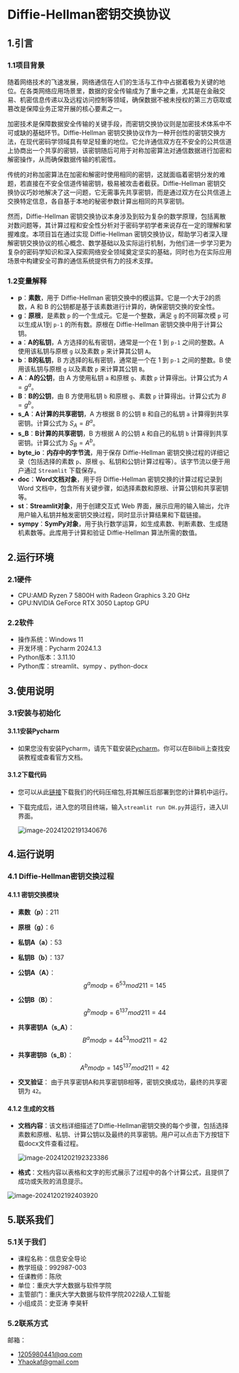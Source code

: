 # Diffie-Hellman密钥交换协议

## 1.引言

### 1.1项目背景

随着网络技术的飞速发展，网络通信在人们的生活与工作中占据着极为关键的地位。在各类网络应用场景里，数据的安全传输成为了重中之重，尤其是在金融交易、机密信息传递以及远程访问控制等领域，确保数据不被未授权的第三方窃取或篡改是保障业务正常开展的核心要素之一。

加密技术是保障数据安全传输的关键手段，而密钥交换协议则是加密技术体系中不可或缺的基础环节。Diffie-Hellman 密钥交换协议作为一种开创性的密钥交换方法，在现代密码学领域具有举足轻重的地位。它允许通信双方在不安全的公共信道上协商出一个共享的密钥，该密钥随后可用于对称加密算法对通信数据进行加密和解密操作，从而确保数据传输的机密性。

传统的对称加密算法在加密和解密时使用相同的密钥，这就面临着密钥分发的难题，若直接在不安全信道传输密钥，极易被攻击者截获。Diffie-Hellman 密钥交换协议巧妙地解决了这一问题，它无需事先共享密钥，而是通过双方在公共信道上交换特定信息，各自基于本地的秘密参数计算出相同的共享密钥。

然而，Diffie-Hellman 密钥交换协议本身涉及到较为复杂的数学原理，包括离散对数问题等，其计算过程和安全性分析对于密码学初学者来说存在一定的理解和掌握难度。本项目旨在通过实现 Diffie-Hellman 密钥交换协议，帮助学习者深入理解密钥交换协议的核心概念、数学基础以及实际运行机制，为他们进一步学习更为复杂的密码学知识和深入探索网络安全领域奠定坚实的基础，同时也为在实际应用场景中构建安全可靠的通信系统提供有力的技术支撑。

### 1.2变量解释

- **p**：**素数**，用于 Diffie-Hellman 密钥交换中的模运算。它是一个大于2的质数，A 和 B 的公钥都是基于该素数进行计算的，确保密钥交换的安全性。
- **g**：**原根**，是素数 `p` 的一个生成元。它是一个整数，满足 `g` 的不同幂次模 `p` 可以生成从1到 `p-1` 的所有数。原根在 Diffie-Hellman 密钥交换中用于计算公钥。
- **a**：**A的私钥**，A 方选择的私有密钥，通常是一个在 1 到 `p-1` 之间的整数。A 使用该私钥与原根 `g` 以及素数 `p` 来计算其公钥 `A`。
- **b**：**B的私钥**，B 方选择的私有密钥，通常是一个在 1 到 `p-1` 之间的整数。B 使用该私钥与原根 `g` 以及素数 `p` 来计算其公钥 `B`。
- **A**：**A的公钥**，由 A 方使用私钥 `a` 和原根 `g`、素数 `p` 计算得出。计算公式为 $A = g^a % p$。
- **B**：**B的公钥**，由 B 方使用私钥 `b` 和原根 `g`、素数 `p` 计算得出。计算公式为 $B = g^b % p$。
- **s_A**：**A计算的共享密钥**，A 方根据 B 的公钥 `B` 和自己的私钥 `a` 计算得到共享密钥。计算公式为 $S_A = B^a % p$。
- **s_B**：**B计算的共享密钥**，B 方根据 A 的公钥 `A` 和自己的私钥 `b` 计算得到共享密钥。计算公式为 $S_B = A^b % p$。
- **byte_io**：**内存中的字节流**，用于保存 Diffie-Hellman 密钥交换过程的详细记录（包括选择的素数 `p`、原根 `g`、私钥和公钥计算过程等）。该字节流以便于用户通过 `Streamlit` 下载保存。
- **doc**：**Word文档对象**，用于将 Diffie-Hellman 密钥交换的计算过程记录到 Word 文档中，包含所有关键步骤，如选择素数和原根、计算公钥和共享密钥等。
- **st**：**Streamlit对象**，用于创建交互式 Web 界面，展示应用的输入输出，允许用户输入私钥并触发密钥交换过程，同时显示计算结果和下载链接。
- **sympy**：**SymPy对象**，用于执行数学运算，如生成素数、判断素数、生成随机素数等。此库用于计算和验证 Diffie-Hellman 算法所需的数值。

##  2.运行环境

### 2.1硬件

- CPU:AMD Ryzen 7 5800H with Radeon Graphics            3.20 GHz
- GPU:NVIDIA GeForce RTX 3050 Laptop GPU

### 2.2软件

- 操作系统：Windows 11
- 开发环境：Pycharm 2024.1.3
- Python版本：3.11.10
- Python库：streamlit、sympy 、python-docx

## 3.使用说明

### 3.1安装与初始化

#### 3.1.1安装Pycharm

- 如果您没有安装Pycharm，请先下载安装[Pycharm](https://www.jetbrains.com/pycharm/download/?sectio)。你可以在Bilibili上查找安装教程或查看官方文档。

#### 3.1.2下载代码

- 您可以从此[链接](https://github.com/Yhaokaf/Simple-implementation-of-Diffie-Hellman-key-exchange-protocol/archive/refs/heads/master.zip)下载我们的代码压缩包,将其解压后部署到您的计算机中运行。

- 下载完成后，进入您的项目终端，输入`streamlit run DH.py`并运行，进入UI界面。

  ![image-20241202191340676](image/image-20241202191340676.png)

## 4.运行说明

### 4.1 Diffie-Hellman密钥交换过程

#### 4.1.1 密钥交换模块

- **素数（p）**：211
- **原根（g）**：6
- **私钥A（a）**：53
- **私钥B（b）**：137
- **公钥A（A）**：
  $$
  g^a mod p = 6^{53} mod  211 = 145
  $$
  
- **公钥B（B）**：​
  $$
  g^b mod p = 6^{137} mod 211 = 44
  $$
  
- **共享密钥A（s_A）**：
  $$
   B^a mod p = 44^{53}mod 211 = 42 
  $$
  
- **共享密钥B（s_B）**：
  $$
  A^b mod p = 145^{137} mod 211 = 42
  $$
  
- **交叉验证**：
  由于共享密钥A和共享密钥B相等，密钥交换成功，最终的共享密钥为 `42`。

#### 4.1.2 生成的文档

- **文档内容**：该文档详细描述了Diffie-Hellman密钥交换的每个步骤，包括选择素数和原根、私钥、计算公钥以及最终的共享密钥。用户可以点击下方按钮下载docx文件查看过程。

  ![image-20241202192323386](image/image-20241202192323386.png)

- **格式**：文档内容以表格和文字的形式展示了过程中的各个计算公式，且提供了成功或失败的消息提示。

![image-20241202192403920](image/image-20241202192403920.png)

## 5.联系我们

### 5.1关于我们

-  课程名称：信息安全导论
- 教学班级：992987-003
- 任课教师：陈欣
- 单位：重庆大学大数据与软件学院
- 主管部门：重庆大学大数据与软件学院2022级人工智能
- 小组成员：史亚涛 李昊轩

### 5.2联系方式

邮箱：

- 1205980441@qq.com 
- Yhaokaf@gmail.com 







